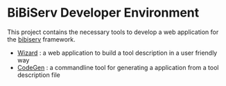 BiBiServ Developer Environment
==============================

This project contains the necessary tools to develop a web application for the [bibiserv](http://github.com/bibiserv/bibiserv) framework. 

* [Wizard](/wizard) : a web application to build a tool description in a user friendly way
* [CodeGen](/codegen) : a commandline tool for generating a application from a tool description file

